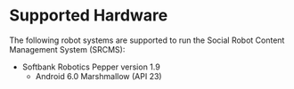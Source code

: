 # Supported Hardware
The following robot systems are supported to run the Social Robot Content Management System (SRCMS):

- Softbank Robotics Pepper version 1.9
    - Android 6.0 Marshmallow (API 23)